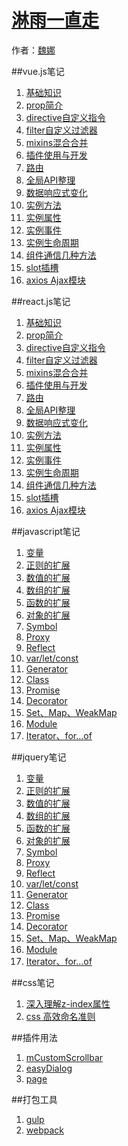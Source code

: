 # [淋雨一直走]()

作者：[魏娜](http://www.iswn.me)

<!-- [ditto:searchbar] -->

##vue.js笔记

1. [基础知识](#docs/vueJs/lib_vueJs_base)
1. [prop简介](#docs/vueJs/lib_vueJs_props)
1. [directive自定义指令](#docs/vueJs/lib_vueJs_directive)
1. [filter自定义过滤器](#docs/vueJs/lib_vueJs_filter)
1. [mixins混合合并](#docs/vueJs/lib_vueJs_mixins)
1. [插件使用与开发](#docs/vueJs/lib_vueJs_plugin)
1. [路由](#docs/vueJs/lib_vueJs_router)
1. [全局API整理](#docs/vueJs/lib_vueJs_glbObj)
1. [数据响应式变化](#docs/vueJs/lib_vueJs_response)
1. [实例方法](#docs/vueJs/lib_vueJs_objFn)
1. [实例属性](#docs/vueJs/lib_vueJs_objProp)
1. [实例事件](#docs/vueJs/lib_vueJs_objEvent)
1. [实例生命周期](#docs/vueJs/lib_vueJs_lifeCycle)
1. [组件通信几种方法](#docs/vueJs/lib_vueJs_message)
1. [slot插槽](#docs/vueJs/lib_vueJs_slot)
1. [axios Ajax模块](#docs/vueJs/lib_vueJs_axios)

##react.js笔记

1. [基础知识](#docs/reactJs/lib_reactJs_base)
1. [prop简介](#docs/reactJs/lib_reactJs_props)
1. [directive自定义指令](#docs/reactJs/lib_reactJs_directive)
1. [filter自定义过滤器](#docs/reactJs/lib_reactJs_filter)
1. [mixins混合合并](#docs/reactJs/lib_reactJs_mixins)
1. [插件使用与开发](#docs/reactJs/lib_reactJs_plugin)
1. [路由](#docs/reactJs/lib_reactJs_router)
1. [全局API整理](#docs/reactJs/lib_reactJs_glbObj)
1. [数据响应式变化](#docs/reactJs/lib_reactJs_response)
1. [实例方法](#docs/reactJs/lib_reactJs_objFn)
1. [实例属性](#docs/reactJs/lib_reactJs_objProp)
1. [实例事件](#docs/reactJs/lib_reactJs_objEvent)
1. [实例生命周期](#docs/reactJs/lib_reactJs_lifeCycle)
1. [组件通信几种方法](#docs/vueJs/lib_vueJs_message)
1. [slot插槽](#docs/vueJs/lib_vueJs_slot)
1. [axios Ajax模块](#docs/vueJs/lib_vueJs_axios)

##javascript笔记

1. [变量](#docs/js_variable)
1. [正则的扩展](#docs/es6_string)
1. [数值的扩展](#docs/es6_number)
1. [数组的扩展](#docs/es6_array)
1. [函数的扩展](#docs/es6_function)
1. [对象的扩展](#docs/es6_object)
1. [Symbol](#docs/es6_symbol)
1. [Proxy](#docs/es6_proxy)
1. [Reflect](#docs/es6_reflect)
1. [var/let/const](#docs/es6_var_let_const)
1. [Generator](#docs/es6_generator)
1. [Class](#docs/es6_class)
1. [Promise](#docs/es6_promise)
1. [Decorator](#docs/es6_decorator)
1. [Set、Map、WeakMap](#docs/es6_decorator)
1. [Module](#docs/es6_module)
1. [Iterator、for...of](#docs/es6_Iterator_for_of)

##jquery笔记

1. [变量](#docs/js_variable)
1. [正则的扩展](#docs/es6_string)
1. [数值的扩展](#docs/es6_number)
1. [数组的扩展](#docs/es6_array)
1. [函数的扩展](#docs/es6_function)
1. [对象的扩展](#docs/es6_object)
1. [Symbol](#docs/es6_symbol)
1. [Proxy](#docs/es6_proxy)
1. [Reflect](#docs/es6_reflect)
1. [var/let/const](#docs/es6_var_let_const)
1. [Generator](#docs/es6_generator)
1. [Class](#docs/es6_class)
1. [Promise](#docs/es6_promise)
1. [Decorator](#docs/es6_decorator)
1. [Set、Map、WeakMap](#docs/es6_decorator)
1. [Module](#docs/es6_module)
1. [Iterator、for...of](#docs/es6_Iterator_for_of)

##css笔记

1. [深入理解z-index属性](#docs/css/css-zindex)
1. [css 高效命名准则](#docs/css/css-name)

##插件用法

1. [mCustomScrollbar](#docs/plugin_mCustomScrollbar)
1. [easyDialog](#docs/plugin_easyDialog)
1. [page](#docs/plugin_page)

##打包工具

1. [gulp](#docs/pack_gulp)
1. [webpack](#docs/pack_webpack)





